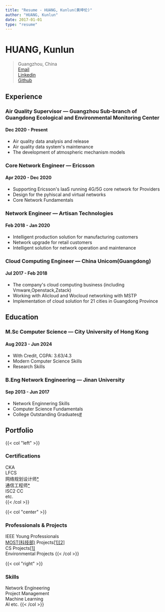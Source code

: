 ```yaml
---
title: "Resume - HUANG, Kunlun(黄坤伦)"
author: "HUANG, Kunlun"
date: 2017-01-01
type: "resume"
---
```


# HUANG, Kunlun

> Guangzhou, China  
> [Email](/email.txt)  
> [Linkedin](https://www.linkedin.com/in/huangkl/)  
> [Github](https://github.com/hkwk/)  

## Experience

### Air Quality Supervisor — Guangzhou Sub-branch of Guangdong Ecological and Environmental Monitoring Center
#### Dec 2020 - Present

- Air quality data analysis and release
- Air quality data system's maintenance 
- The development of atmospheric mechanism models

### Core Network Engineer — Ericsson
#### Apr 2020 - Dec 2020

- Supporting Ericsson's IaaS running 4G/5G core network for Providers
- Design for the pyhiscal and virtual networks
- Core Network Fundamentals

### Network Engineer — Artisan Technologies
#### Feb 2018 - Jan 2020

- Intelligent production solution for manufacturing customers
- Network upgrade for retail customers
- Intelligent solution for network operation and maintenance

### Cloud Computing Engineer — China Unicom(Guangdong)
#### Jul 2017 - Feb 2018

- The company's cloud computing business (including Vmware,Openstack,Zstack)
- Working with Alicloud and Wocloud networking with MSTP
- Implementation of cloud solution for 21 cities in Guangdong Province

## Education

### M.Sc Computer Science — City University of Hong Kong
#### Aug 2023 - Jun 2024

- With Credit, CGPA: 3.63/4.3
- Modern Computer Science Skills
- Research Skills

### B.Eng Network Engineering — Jinan University
#### Sep 2013 - Jun 2017

- Network Enginnering Skills
- Computer Science Fundamentals
- College Outstanding Graduates[#](https://xxxy.jnu.edu.cn/2017/0613/c27469a572415/page.htm)

## Portfolio


{{< col "left" >}}
### Certifications

CKA  
LFCS  
网络规划设计师[*](https://www.ruankao.org.cn/introduction)  
通信工程师[*](https://www.txks.org.cn/introduction)  
ISC2 CC  
etc.  
{{< /col >}}

{{< col "center" >}}
### Professionals & Projects

IEEE Young Professionals  
[MOST(科技部)](https://www.most.gov.cn/index.html) Projects[[1]](http://leot.aiofm.ac.cn/index/info/488)[[2]](http://www.gzb.ac.cn/zhxw/gzdqhxyjs/202303/t20230302_6687737.html)   
CS Projects[[1]](https://github.com/hkwk)  
Environmental Projects
{{< /col >}}


{{< col "right" >}}
### Skills

Network Engineering  
Project Management  
Machine Learning  
AI 
etc.
{{< /col >}}

